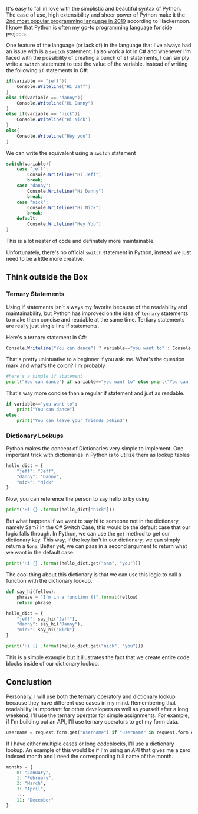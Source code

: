 It's easy to fall in love with the simplistic and beautiful syntax of Python. The ease of use, high extensibility and sheer power of Python make it the [2nd most popular programming language in 2019](https://hackernoon.com/8-top-programming-languages-frameworks-of-2019-2f08d2d21a1) according to Hackernoon. I know that Python is often my go-to programming language for side projects.

One feature of the language (or lack of) in the language that I've always had an issue with is a `switch` statement. I also work a lot in C# and whenever I'm faced with the possibility of creating a bunch of `if` statements, I can simply write a `switch` statement to test the value of the variable. Instead of writing the following `if` statements in C#:

```cs
if(variable == "jeff"){
    Console.Writeline("Hi Jeff")
}
else if(variable == "danny"){
    Console.Writeline("Hi Danny")
}
else if(variable == "nick"){
    Console.Writeline("Hi Nick")
}
else{
    Console.Writeline("Hey you")
}
```

We can write the equivalent using a `switch` statement

```cs
switch(variable){
    case "jeff":
        Console.Writeline("Hi Jeff")
        break;
    case "danny":
        Console.Writeline("Hi Danny")
        break;
    case "nick":
        Console.Writeline("Hi Nick")
        break;
    default:
        Console.Writeline("Hey You")
}
```

This is a lot neater of code and definately more maintainable.

Unfortunately, there's no official `switch` statement in Python, instead we just need to be a little more creative.

## Think outside the Box

### Ternary Statements

Using if statements isn't always my favorite because of the readability and maintainability, but Python has improved on the idea of `ternary` statements to make them concise and readable at the same time. Tertiary statements are really just single line if statements. 

Here's a ternary statement in C#:

```cs
Console.Writeline("You can dance") ? variable=="you want to" : Console.Writeline("You can leave your friends behind");
```

That's pretty unintuative to a beginner if you ask me. What's the question mark and what's the colon? I'm probably 

```python
#here's a simple if statement
print("You can dance") if variable=="you want to" else print("You can leave your friends behind")
```

That's way more concise than a regular if statement and just as readable.

```python
if variable=="you want to":
    print("You can dance")
else:
    print("You can leave your friends behind")
```

### Dictionary Lookups

Python makes the concept of Dictionaries very simple to implement. One important trick with dictionaries in Python is to utilize them as lookup tables

```python
hello_dict = {
    "jeff": "Jeff",
    "danny": "Danny",
    "nick": "Nick"
}
```

Now, you can reference the person to say hello to by using

```python
print('Hi {}'.format(hello_dict["nick"]))
```

But what happens if we want to say hi to someone not in the dictionary, namely Sam? In the C# Switch Case, this would be the default case that our logic falls through. In Python, we can use the `get` method to get our dictionary key. This way, if the key isn't in our dictionary, we can simply return a `None`. Better yet, we can pass in a second argument to return what we want in the default case.

```python
print('Hi {}'.format(hello_dict.get("sam", "you")))
```

The cool thing about this dictionary is that we can use this logic to call a function with the dictionary lookup. 

```python
def say_hi(fellow):
    phrase = "I'm in a function {}".format(fellow)
    return phrase

hello_dict = {
    "jeff": say_hi("Jeff"),
    "danny": say_hi("Danny"),
    "nick": say_hi("Nick")
}

print('Hi {}'.format(hello_dict.get("nick", "you")))
```

This is a simple example but it illustrates the fact that we create entire code blocks inside of our dictionary lookup.

## Conclustion

Personally, I will use both the ternary operatory and dictionary lookup because they have different use cases in my mind. Remembering that readability is important for other developers as well as yourself after a long weekend, I'll use the ternary operator for simple assignments. For example, if I'm building out an API, I'll use ternary operators to get my form data.

```python
username = request.form.get("username") if "username" in request.form else "Invalid user"
```

If I have either multiple cases or long codeblocks, I'll use a dictionary lookup. An example of this would be if I'm using an API that gives me a zero indexed month and I need the corresponding full name of the month.

```python
months = {
    0: "January",
    1: "February",
    2: "March",
    3: "April",
    ...
    11: "December"
}
```